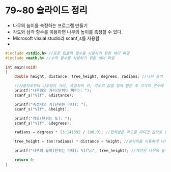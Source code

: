 # 79~80 슬라이드 정리
- 나무의 높이를 측정하는 프로그램 만들기
- 각도와 삼각 함수를 이용하면 나무의 높이를 측정할 수 있다.
- Microsoft visual studio라 scanf_s를 사용함
-  
```c
#include <stdio.h> //표준 입출력 함수를 사용하기 위한 헤더 파일
#include <math.h> //수학 함수를 사용하기 위한 헤더 파일

int main(void)
{
    double height, distance, tree_height, degrees, radians; //나무 높이 측정을 위한 정보들을 저장하는 변수

    //사용자로부터 나무와의 거리, 측정자의 키, 각도의 값을 입력 받은 후 각각의 변수에 저장
    printf("나무와의 거리(단위는 미터): ");
    scanf_s("%lf", &distance);

    printf("측정자의 키(단위는 미터): ");
    scanf_s("%lf", &height);

    printf("각도(단위는 도): ");
    scanf_s("%lf", &degrees);

    radians = degrees * (3.141592 / 180.0); //입력받은 각도를 라디안 값으로 변환

    tree_height = tan(radians) * distance + height; //삼각비를 이용하여 나무의 높이 계산

    printf("나무의 높이(단위는 미터): %lf\n", tree_height); //계산된 나무의 높이 출력

    return 0;
}
```
